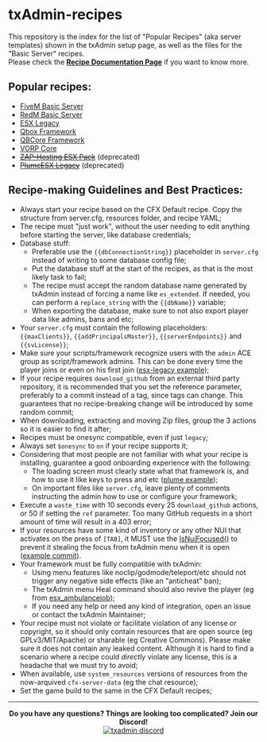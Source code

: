# txAdmin-recipes 
This repository is the index for the list of "Popular Recipes" (aka server templates) shown in the txAdmin setup page, as well as the files for the "Basic Server" recipes.  
Please check the **[Recipe Documentation Page](https://github.com/tabarra/txAdmin/blob/master/docs/recipe.md)** if you want to know more.

## Popular recipes:
- [FiveM Basic Server](./default-fivem/)
- [RedM Basic Server](./default-redm/)
- [ESX Legacy](https://github.com/esx-framework/ESX-recipes)
- [Qbox Framework](https://github.com/Qbox-project/txAdminRecipe)
- [QBCore Framework](https://github.com/qbcore-framework/txAdminRecipe)
- [VORP Core](https://github.com/VORPCORE/VORP_txAdmin)
- [~~ZAP-Hosting ESX Pack~~](https://github.com/zap-fivem/esx_12_recipe) (deprecated)
- [~~PlumeESX Legacy~~](https://github.com/tabarra/PlumeESX-recipe) (deprecated)

## Recipe-making Guidelines and Best Practices:
- Always start your recipe based on the CFX Default recipe. Copy the structure from server.cfg, resources folder, and recipe YAML;
- The recipe must "just work", without the user needing to edit anything before starting the server, like database credentials;
- Database stuff:
    - Preferable use the `{{dbConnectionString}}` placeholder in `server.cfg` instead of writing to some database config file;
    - Put the database stuff at the start of the recipes, as that is the most likely task to fail;
    - The recipe must accept the random database name generated by txAdmin instead of forcing a name like `es_extended`. If needed, you can perform a `replace_string` with the `{{dbName}}` variable;
    - When exporting the database, make sure to not also export player data like admins, bans and etc;
- Your `server.cfg` must contain the following placeholders: `{{maxClients}}`, `{{addPrincipalsMaster}}`, `{{serverEndpoints}}` and `{{svLicense}}`;
- Make sure your scripts/framework recognize users with the `admin` ACE group as script/framework admins. This can be done every time the player joins or even on his first join ([esx-legacy example](https://github.com/esx-framework/esx-legacy/commit/e265976561f6c72c9d95032861638c38b4505d20));
- If your recipe requires `download_github` from an external third party repository, it is recommended that you set the reference parameter, preferably to a commit instead of a tag, since tags can change. This guarantees that no recipe-breaking change will be introduced by some random commit;
- When downloading, extracting and moving Zip files, group the 3 actions so it is easier to find it after;
- Recipes must be onesync compatible, even if just `legacy`;
- Always set `$onesync` to `on` if your recipe supports it;
- Considering that most people are not familiar with what your recipe is installing, guarantee a good onboarding experience with the following:
    - The loading screen must clearly state what that framework is, and how to use it like keys to press and etc ([plume example](https://i.imgur.com/BREZLDW.png));
    - On important files like `server.cfg`, leave plenty of comments instructing the admin how to use or configure your framework;
- Execute a `waste_time` with 10 seconds every 25 `download_github` actions, or 50 if setting the `ref` parameter. Too many GitHub requests in a short amount of time will result in a 403 error;
- If your resources have some kind of inventory or any other NUI that activates on the press of `[TAB]`, it MUST use the [IsNuiFocused()](https://docs.fivem.net/natives/?_0x98545E6D) to prevent it stealing the focus from txAdmin menu when it is open ([example commit](https://github.com/qbcore-framework/qb-inventory/commit/978904e83dd379e44a2370347f311533df707c12)).
- Your framework must be fully compatible with txAdmin:
    - Using menu features like noclip/godmode/teleport/etc should not trigger any negative side effects (like an "anticheat" ban);
    - The txAdmin menu Heal command should also revive the player (eg from [esx_ambulancejob](https://github.com/esx-framework/esx_ambulancejob/blob/9ff01a716e29fffdf3913b15cd554c912a257aa3/server/main.lua#L46));
    - If you need any help or need any kind of integration, open an issue or contact the txAdmin Maintainer;
- Your recipe must not violate or facilitate violation of any license or copyright, so it should only contain resources that are open source (eg GPLv3/MIT/Apache) or sharable (eg Creative Commons). Please make sure it does not contain any leaked content. Although it is hard to find a scenario where a recipe could _directly_ violate any license, this is a headache that we must try to avoid;
- When available, use `system_resources` versions of resources from the now-arquived `cfx-server-data` (eg the chat resource);
- Set the game build to the same in the CFX Default recipes;

****
<p align="center">
    <p align="center">
        <b>Do you have any questions? Things are looking too complicated? Join our Discord!</b> <br>
        <a href="https://discord.gg/AFAAXzq"><img src="https://discordapp.com/api/guilds/577993482761928734/widget.png?style=banner2" alt="txadmin discord"></img></a>
    </p>
</p>
